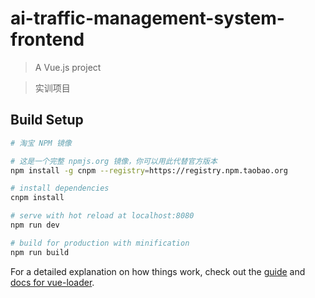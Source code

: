 # ai-traffic-management-system-frontend

> A Vue.js project

> 实训项目

## Build Setup

``` bash
# 淘宝 NPM 镜像

# 这是一个完整 npmjs.org 镜像，你可以用此代替官方版本
npm install -g cnpm --registry=https://registry.npm.taobao.org

# install dependencies
cnpm install

# serve with hot reload at localhost:8080
npm run dev

# build for production with minification
npm run build
```

For a detailed explanation on how things work, check out the [guide](http://vuejs-templates.github.io/webpack/) and [docs for vue-loader](http://vuejs.github.io/vue-loader).
